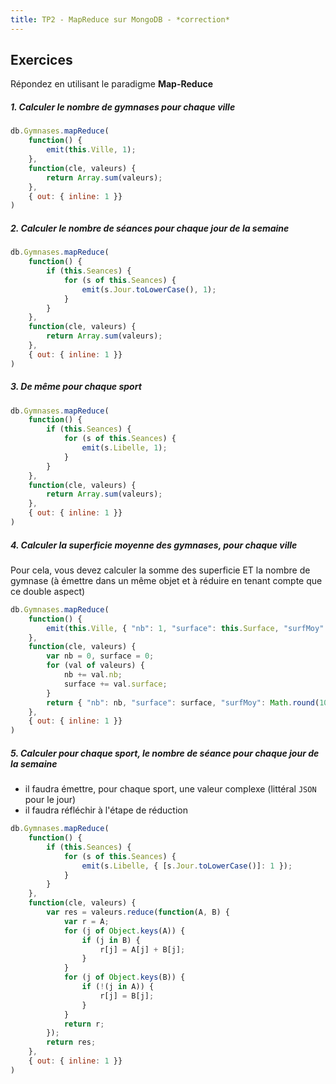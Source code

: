 ```yaml
---
title: TP2 - MapReduce sur MongoDB - *correction*
---
```


## Exercices

Répondez en utilisant le paradigme **Map-Reduce**

##### 1. Calculer le nombre de gymnases pour chaque ville

```js
db.Gymnases.mapReduce(
    function() {
        emit(this.Ville, 1);
    },
    function(cle, valeurs) {
        return Array.sum(valeurs);
    },
    { out: { inline: 1 }}
)
```

##### 2. Calculer le nombre de séances pour chaque jour de la semaine

```js
db.Gymnases.mapReduce(
    function() {
        if (this.Seances) {
            for (s of this.Seances) {
                emit(s.Jour.toLowerCase(), 1);
            }
        }
    },
    function(cle, valeurs) {
        return Array.sum(valeurs);
    },
    { out: { inline: 1 }}
)
```

##### 3. De même pour chaque sport

```js
db.Gymnases.mapReduce(
    function() {
        if (this.Seances) {
            for (s of this.Seances) {
                emit(s.Libelle, 1);
            }
        }
    },
    function(cle, valeurs) {
        return Array.sum(valeurs);
    },
    { out: { inline: 1 }}
)
```

##### 4. Calculer la superficie moyenne des gymnases, pour chaque ville

Pour cela, vous devez calculer la somme des superficie ET la nombre de gymnase (à émettre dans un même objet et à réduire en tenant compte que ce double aspect)

```js
db.Gymnases.mapReduce(
    function() {
        emit(this.Ville, { "nb": 1, "surface": this.Surface, "surfMoy": this.Surface })
    },
    function(cle, valeurs) {
        var nb = 0, surface = 0;
        for (val of valeurs) {
            nb += val.nb;
            surface += val.surface;
        }
        return { "nb": nb, "surface": surface, "surfMoy": Math.round(100 * surface / nb) / 100 }
    },
    { out: { inline: 1 }}
)
```

##### 5. Calculer pour chaque sport, le nombre de séance pour chaque jour de la semaine

- il faudra émettre, pour chaque sport, une valeur complexe (littéral `JSON` pour le jour)
- il faudra réfléchir à l'étape de réduction


```js
db.Gymnases.mapReduce(
    function() {
        if (this.Seances) {
            for (s of this.Seances) {
                emit(s.Libelle, { [s.Jour.toLowerCase()]: 1 });
            }
        }
    },
    function(cle, valeurs) {
        var res = valeurs.reduce(function(A, B) {
            var r = A;
            for (j of Object.keys(A)) {
                if (j in B) {
                    r[j] = A[j] + B[j];
                }
            }
            for (j of Object.keys(B)) {
                if (!(j in A)) {
                    r[j] = B[j];
                }
            }
            return r;
        });
        return res;
    },
    { out: { inline: 1 }}
)
```





